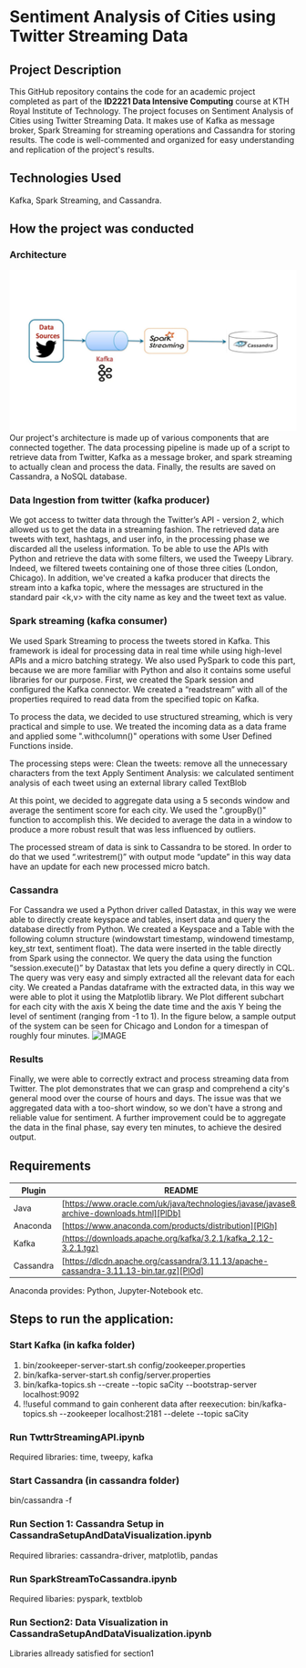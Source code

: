 # Sentiment Analysis of Cities using Twitter Streaming Data

## Project Description
This GitHub repository contains the code for an academic project completed as part of the __ID2221 Data Intensive Computing__ course at KTH Royal Institute of Technology. The project focuses on Sentiment Analysis of Cities using Twitter Streaming Data. It makes use of Kafka as message broker, Spark Streaming for streaming operations and Cassandra for storing results. The code is well-commented and organized for easy understanding and replication of the project's results.

## Technologies Used
Kafka, Spark Streaming, and Cassandra.

## How the project was conducted
### Architecture
![IMAGE](architecture.jpg)
Our project's architecture is made up of various components that are connected together. The data processing pipeline is made up of a script to retrieve data from Twitter, Kafka as a message broker, and spark streaming to actually clean and process the data. Finally, the results are saved on Cassandra, a NoSQL database.

### Data Ingestion from twitter (kafka producer)
We got access to twitter data through the Twitter’s API - version 2, which allowed us to get the data in a streaming fashion. The retrieved data are tweets with text, hashtags, and user info, in the processing phase we discarded all the useless information. 
To be able to use the APIs with Python and retrieve the data with some filters, we used the Tweepy Library. Indeed, we filtered tweets containing one of those three cities (London, Chicago).
In addition, we've created a kafka producer that directs the stream into a kafka topic, where the messages are structured in the standard pair <k,v> with the city name as key and the tweet text as value.

### Spark streaming (kafka consumer)
We used Spark Streaming to process the tweets stored in Kafka. This framework is ideal for processing data in real time while using high-level APIs and a micro batching strategy.
We also used PySpark to code this part, because we are more familiar with  Python and also it contains some useful libraries for our purpose.
First, we created the Spark session and configured the Kafka connector. We created a “readstream” with all of the properties required to read data from the specified topic on Kafka. 

To process the data, we decided to use structured streaming, which is very practical and simple to use. We treated the incoming data as a data frame and applied some ".withcolumn()" operations with some User Defined Functions inside.

The processing steps were:
Clean the tweets: remove all the unnecessary characters from the text
Apply Sentiment Analysis: we calculated sentiment analysis of each tweet using an external library called TextBlob

At this point, we decided to aggregate data using a 5 seconds window and average the sentiment score for each city. We used the ".groupBy()" function to accomplish this.
We decided to average the data in a window to produce a more robust result that was less influenced by outliers.

The processed stream of data is sink to Cassandra to be stored. In order to do that we used “.writestrem()” with output mode “update” in this way data have an update for each new processed micro batch.


### Cassandra
For Cassandra we used a Python driver called Datastax, in this way we were able to directly create keyspace and tables, insert data and query the database directly from Python. 
We created a Keyspace and a Table with the following column structure (windowstart timestamp, windowend timestamp, key_str text, sentiment float).
The data were inserted in the table directly from Spark using the connector. 
We query the data using the function “session.execute()” by Datastax that lets you define a query directly in CQL. The query was very easy and simply extracted all the relevant data for each city. 
We created a Pandas dataframe with the extracted data, in this way we were able to plot it using the Matplotlib library. 
We Plot different subchart for each city with the axis X being the date time and the axis Y being the level of sentiment (ranging from -1 to 1). In the figure below, a sample output of the system can be seen for Chicago and London for a timespan of roughly four minutes.
![IMAGE](results.jpg)

### Results
Finally, we were able to correctly extract and process streaming data from Twitter. The plot demonstrates that we can grasp and comprehend a city's general mood over the course of hours and days. 
The issue was that we aggregated data with a too-short window, so we don't have a strong and reliable value for sentiment. A further improvement could be to aggregate the data in the final phase, say every ten minutes, to achieve the desired output. 

## Requirements

| Plugin | README |
| ------ | ------ |
| Java | [https://www.oracle.com/uk/java/technologies/javase/javase8-archive-downloads.html][PlDb] |
| Anaconda | [https://www.anaconda.com/products/distribution][PlGh] |
| Kafka | [(https://downloads.apache.org/kafka/3.2.1/kafka_2.12-3.2.1.tgz)][PlGd] |
| Cassandra | [https://dlcdn.apache.org/cassandra/3.11.13/apache-cassandra-3.11.13-bin.tar.gz][PlOd] |

Anaconda provides: Python, Jupyter-Notebook etc. 

## Steps to run the application: 

### Start Kafka (in kafka folder)

<ol>
  <li>bin/zookeeper-server-start.sh config/zookeeper.properties</li>
  <li>bin/kafka-server-start.sh config/server.properties</li>
  <li> bin/kafka-topics.sh --create --topic saCity --bootstrap-server localhost:9092</li>
  <li>!!useful command to gain conherent data after reexecution:  bin/kafka-topics.sh --zookeeper localhost:2181 --delete --topic saCity </li>
</ol> 

### Run TwttrStreamingAPI.ipynb  
Required libraries: time, tweepy, kafka

### Start Cassandra (in cassandra folder) 
bin/cassandra -f

### Run Section 1: Cassandra Setup in CassandraSetupAndDataVisualization.ipynb
Required libraries: cassandra-driver, matplotlib, pandas

### Run SparkStreamToCassandra.ipynb
Required libaries: pyspark, textblob

### Run Section2: Data Visualization in CassandraSetupAndDataVisualization.ipynb
Libraries allready satisfied for section1 

[//]: # (These are reference links used in the body of this note and get stripped out when the markdown processor does its job. There is no need to format nicely because it shouldn't be seen. Thanks SO - http://stackoverflow.com/questions/4823468/store-comments-in-markdown-syntax)

   [dill]: <https://github.com/joemccann/dillinger>
   [git-repo-url]: <https://github.com/joemccann/dillinger.git>
   [john gruber]: <http://daringfireball.net>
   [df1]: <http://daringfireball.net/projects/markdown/>
   [markdown-it]: <https://github.com/markdown-it/markdown-it>
   [Ace Editor]: <http://ace.ajax.org>
   [node.js]: <http://nodejs.org>
   [Twitter Bootstrap]: <http://twitter.github.com/bootstrap/>
   [jQuery]: <http://jquery.com>
   [@tjholowaychuk]: <http://twitter.com/tjholowaychuk>
   [express]: <http://expressjs.com>
   [AngularJS]: <http://angularjs.org>
   [Gulp]: <http://gulpjs.com>

   [PlDb]: <https://github.com/joemccann/dillinger/tree/master/plugins/dropbox/README.md>
   [PlGh]: <https://github.com/joemccann/dillinger/tree/master/plugins/github/README.md>
   [PlGd]: <https://github.com/joemccann/dillinger/tree/master/plugins/googledrive/README.md>
   [PlOd]: <https://github.com/joemccann/dillinger/tree/master/plugins/onedrive/README.md>
   [PlMe]: <https://github.com/joemccann/dillinger/tree/master/plugins/medium/README.md>
   [PlGa]: <https://github.com/RahulHP/dillinger/blob/master/plugins/googleanalytics/README.md>
